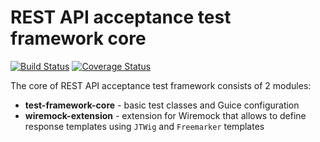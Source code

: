 # REST API acceptance test framework core

[![Build Status](https://travis-ci.com/<account>/<repo>.svg?branch=master)](https://travis-ci.com/<account>/<repo>) [![Coverage Status](https://coveralls.io/repos/github/<account>/<repo>/badge.svg?branch=master)](https://coveralls.io/github/<account>/<repo>?branch=master)

The core of REST API acceptance test framework consists of 2 modules:

* **test-framework-core** - basic test classes and Guice configuration
* **wiremock-extension** - extension for Wiremock that allows to define response templates using `JTWig` and `Freemarker` templates 

